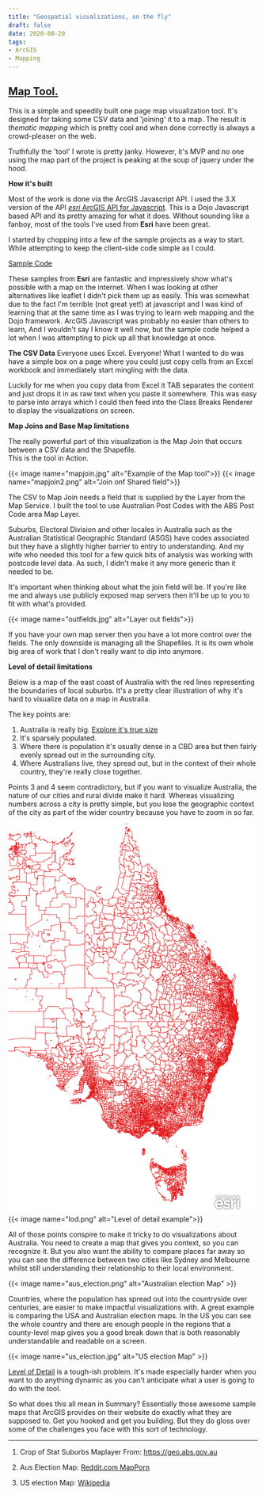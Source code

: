 ```yaml
---
title: "Geospatial visualizations, on the fly"
draft: false
date: 2020-08-20
tags:
- ArcGIS
- Mapping
---
```


## [Map Tool.](/app/maptool/map.html)  

This is a simple and speedily built one page map visualization tool. It's designed for taking some CSV data and 'joining' it to a map. The result is *thematic mapping* which is pretty cool and when done correctly is always a crowd-pleaser on the web. 

Truthfully the 'tool' I wrote is pretty janky. However, it's MVP and no one using the map part of the project is peaking at the soup of jquery under the hood. 

**How it's built**

Most of the work is done via the ArcGIS Javascript API. I used the 3.X version of the API [*esri* ArcGIS API for Javascript](https://developers.arcgis.com/javascript/3/). This is a Dojo Javascript based API and its pretty amazing for what it does. Without sounding like a fanboy, most of the tools I've used from **Esri** have been great. 

 I started by chopping into a few of the sample projects as a way to start. While attempting to keep the client-side code simple as I could.

[Sample Code](https://developers.arcgis.com/javascript/3/jssamples/)

These samples from **Esri** are fantastic and impressively show what's possible with a map on the internet. When I was looking at other alternatives like leaflet I didn't pick them up as easily. This was somewhat due to the fact I'm terrible (not great yet!) at javascript and I was kind of learning that at the same time as I was trying to learn web mapping and the Dojo framework. 
ArcGIS Javascript was probably no easier than others to learn, And I wouldn't say I know it well now, but the sample code helped a lot when I was attempting to pick up all that knowledge at once.

**The CSV Data**
Everyone uses Excel. Everyone! What I wanted to do was have a simple box on a page where you could just copy cells from an Excel workbook and immediately start mingling with the data.

Luckily for me when you copy data from Excel it TAB separates the content and just drops it in as raw text when you paste it somewhere. This was easy to parse into arrays which I could then feed into the Class Breaks Renderer to display the visualizations on screen. 

**Map Joins and Base Map limitations**

The really powerful part of this visualization is the Map Join that occurs between a CSV data and the Shapefile.  
This is the tool in Action. 

{{< image name="mapjoin.jpg" alt="Example of the Map tool">}}
{{< image name="mapjoin2.png" alt="Join onf Shared field">}}

The CSV to Map Join needs a field that is supplied by the Layer from the Map Service.
I built the tool to use Australian Post Codes with the ABS Post Code area Map Layer.

Suburbs, Electoral Division and other locales in Australia such as the Australian Statistical Geographic Standard (ASGS) have codes associated but they have a slightly higher barrier to entry to understanding. And my wife who needed this tool for a few quick bits of analysis was working with postcode level data. As such, I didn't make it any more generic than it needed to be.

It's important when thinking about what the join field will be. If you're like me and always use publicly exposed map servers then it'll be up to you to fit with what's provided.  

{{< image name="outfields.jpg" alt="Layer out fields">}}

If you have your own map server then you have a lot more control over the fields. The only downside is managing all the Shapefiles. It is its own whole big area of work that I don't really want to dip into anymore.

**Level of detail limitations**

Below is a map of the east coast of Australia with the red lines representing the boundaries of local suburbs.
It's a pretty clear illustration of why it's hard to visualize data on a map in Australia.

The key points are:
1. Australia is really big. [Explore it's true size](https://thetruesize.com/#?borders=1~!MTcwOTAyMjA.NzU5MTU0NA*MjYxMzUxNTQ(OTQxODM1Nw~!AU*MTQ4MjA2Mjk.MTMwOTQzNDY)Mw)
2. It's sparsely populated.
3. Where there is population it's usually dense in a CBD area but then fairly evenly spread out in the surrounding city.
4. Where Australians live, they spread out, but in the context of their whole country, they're really close together.

Points 3 and 4 seem contradictory, but if you want to visualize Australia, the nature of our cities and rural divide make it hard. Whereas visualizing numbers across a city is pretty simple, but you lose the geographic context of the city as part of the wider country because you have to zoom in so far.

![The important half of Australia with it's suburbs drawn on it](lod.png)
{{< image name="lod.png" alt="Level of detail example">}}

All of those points conspire to make it tricky to do visualizations about Australia. You need to create a map that gives you context, so you can recognize it. But you also want the ability to compare places far away so you can see the difference between two cities like Sydney and Melbourne whilst still understanding their relationship to their local environment.

{{< image name="aus_election.png" alt="Australian election Map" >}}

Countries, where the population has spread out into the countryside over centuries, are easier to make impactful visualizations with. A great example is comparing the USA and Australian election maps. In the US you can see the whole country and there are enough people in the regions that a county-level map gives you a good break down that is both reasonably understandable and readable on a screen. 

{{< image name="us_election.jpg" alt="US election Map" >}}

[Level of Detail](https://en.wikipedia.org/wiki/Level_of_detail) is a tough-ish problem. It's made especially harder when you want to do anything dynamic as you can't anticipate what a user is going to do with the tool.

So what does this all mean in Summary? Essentially those awesome sample maps that ArcGIS provides on their website do exactly what they are supposed to. Get you hooked and get you building. But they do gloss over some of the challenges you face with this sort of technology. 


---
1. Crop of Stat Suburbs Maplayer From: https://geo.abs.gov.au

2. Aus Election Map: [Reddit.com MapPorn](https://www.reddit.com/r/MapPorn/comments/bq6umo/provisional_results_of_the_2019_australian/)
3. US election Map: [Wikipedia](https://en.wikipedia.org/wiki/1928_United_States_presidential_election)